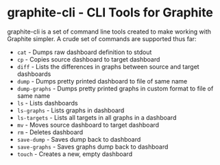 # graphite-cli - CLI Tools for Graphite
graphite-cli is a set of command line tools created to make working with Graphite simpler. A crude set of commands are supported thus far:
* `cat` - Dumps raw dashboard definition to stdout
* `cp` - Copies source dashboard to target dashboard
* `diff` - Lists the differences in graphs between source and target dashboards
* `dump` - Dumps pretty printed dashboard to file of same name
* `dump-graphs` - Dumps pretty printed graphs in custom format to file of same name
* `ls` - Lists dashboards
* `ls-graphs` - Lists graphs in dashboard
* `ls-targets` - Lists all targets in all graphs in a dashboard
* `mv` - Moves source dashboard to target dashboard
* `rm` - Deletes dashboard
* `save-dump` - Saves dump back to dashboard
* `save-graphs` - Saves graphs dump back to dashboard
* `touch` - Creates a new, empty dashboard 

